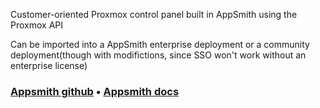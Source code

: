 Customer-oriented Proxmox control panel built in AppSmith using the Proxmox API

Can be imported into a AppSmith enterprise deployment or a community deployment(though with modifictions, since SSO won't work without an enterprise license)

### [Appsmith github](https://github.com/appsmithorg/appsmith) • [Appsmith docs](https://docs.appsmith.com/?utm_source=github&utm_medium=social&utm_content=appsmith_docs&utm_campaign=null&utm_term=appsmith_docs)

